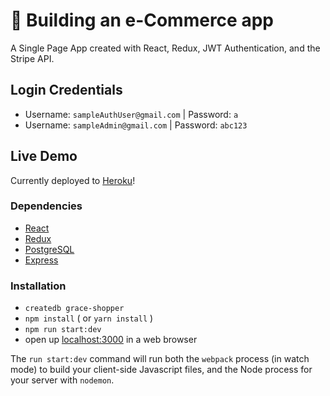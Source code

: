 # 🛒 Building an e-Commerce app

A Single Page App created with React, Redux, JWT Authentication, and the Stripe API.

## Login Credentials

* Username: `sampleAuthUser@gmail.com`  | Password: `a`
* Username: `sampleAdmin@gmail.com`  | Password: `abc123`

## Live Demo

Currently deployed to [Heroku](https://wd-grace-shopper.herokuapp.com)!

### Dependencies

* [React](https://reactjs.org)
* [Redux](https://redux.js.org)
* [PostgreSQL](https://www.postgresql.org)
* [Express](https://expressjs.com)

### Installation

* `createdb grace-shopper`
* `npm install` ( or `yarn install` )
* `npm run start:dev`
* open up [localhost:3000](http://localhost:3000) in a web browser

The `run start:dev` command will run both the `webpack` process (in watch mode) to build your client-side Javascript files, and the Node process for your server with `nodemon`.